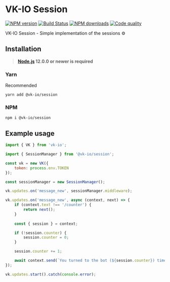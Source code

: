 # VK-IO Session
<a href="https://www.npmjs.com/package/@vk-io/session"><img src="https://img.shields.io/npm/v/@vk-io/session.svg?style=flat-square" alt="NPM version"></a>
<a href="https://travis-ci.org/negezor/vk-io"><img src="https://img.shields.io/travis/negezor/vk-io.svg?style=flat-square" alt="Build Status"></a>
<a href="https://www.npmjs.com/package/@vk-io/session"><img src="https://img.shields.io/npm/dt/@vk-io/session.svg?style=flat-square" alt="NPM downloads"></a>
<a href="https://www.codacy.com/app/negezor/vk-io"><img src="https://img.shields.io/codacy/grade/25ee36d46e6e498981a74f8b0653aacc.svg?style=flat-square" alt="Code quality"></a>

VK-IO Session - Simple implementation of the sessions ⚙️

## Installation
> **[Node.js](https://nodejs.org/) 12.0.0 or newer is required**  

### Yarn
Recommended
```
yarn add @vk-io/session
```

### NPM
```
npm i @vk-io/session
```

## Example usage
```js
import { VK } from 'vk-io';

import { SessionManager } from '@vk-io/session';

const vk = new VK({
	token: process.env.TOKEN
});

const sessionManager = new SessionManager();

vk.updates.on('message_new', sessionManager.middleware);

vk.updates.on('message_new', async (context, next) => {
	if (context.text !== '/counter') {
		return next();
	}
	
	const { session } = context;

	if (!session.counter) {
		session.counter = 0;
	}

	session.counter += 1;

	await context.send(`You turned to the bot (${session.counter}) times`);
});

vk.updates.start().catch(console.error);
```
